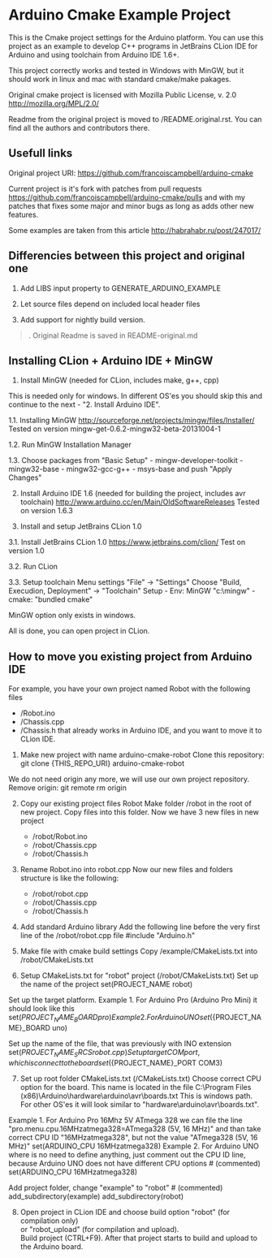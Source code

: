 Arduino Cmake Example Project
===============================

This is the Cmake project settings for the Arduino platform. 
You can use this project as an example to develop C++ programs 
in JetBrains CLion IDE for Arduino and using toolchain from 
Arduino IDE 1.6+.

This project correctly works and tested in Windows with MinGW, 
but it should work in linux and mac with standard cmake/make pakages.

Original cmake project is licensed with 
Mozilla Public License, v. 2.0 http://mozilla.org/MPL/2.0/

Readme from the original project is moved to /README.original.rst. 
You can find all the authors and contributors there.

Usefull links
-------------------------------
Original project URI: https://github.com/francoiscampbell/arduino-cmake

Current project is it's fork with patches from pull requests 
https://github.com/francoiscampbell/arduino-cmake/pulls
and with my patches that fixes some major and minor bugs 
as long as adds other new features.

Some examples are taken from this article http://habrahabr.ru/post/247017/

Differencies between this project and original one
-------------------------------
1. Add LIBS input property to GENERATE_ARDUINO_EXAMPLE

2. Let source files depend on included local header files 

3. Add support for nightly build version.

>. Original Readme is saved in README-original.md

Installing CLion + Arduino IDE + MinGW
-----------------------------------
1. Install MinGW (needed for CLion, includes make, g++, cpp)

This is needed only for windows. In different OS'es you should skip this and continue to 
the next - "2. Install Arduino IDE".

1.1. Installing MinGW 
    http://sourceforge.net/projects/mingw/files/Installer/ 
    Tested on version mingw-get-0.6.2-mingw32-beta-20131004-1

1.2. Run MinGW Installation Manager

1.3. Choose packages from "Basic Setup" 
    - mingw-developer-toolkit
    - mingw32-base
    - mingw32-gcc-g++
    - msys-base
and push "Apply Changes"

2. Install Arduino IDE 1.6 (needed for building the project, includes avr toolchain) 
    http://www.arduino.cc/en/Main/OldSoftwareReleases 
    Tested on version 1.6.3

3. Install and setup JetBrains CLion 1.0

3.1. Install JetBrains CLion 1.0 
    https://www.jetbrains.com/clion/ 
    Test on version 1.0

3.2. Run CLion

3.3. Setup toolchain 
    Menu settings "File" -> "Settings" 
    Choose "Build, Execudion, Deployment" -> "Toolchain" 
    Setup 
        - Env: MinGW "c:\mingw"
        - cmake: "bundled cmake"

MinGW option only exists in windows.

All is done, you can open project in CLion.

How to move you existing project from Arduino IDE
-----------------------------------

For example, you have your own project named Robot with the following files
- /Robot.ino 
- /Chassis.cpp
- /Chassis.h
that already works in Arduino IDE, and you want to move it to CLion IDE.

1. Make new project with name arduino-cmake-robot 
Clone this repository: 
    git clone {THIS_REPO_URI} arduino-cmake-robot

We do not need origin any more, we will use our own project repository. 
Remove origin: 
    git remote rm origin

2. Copy our existing project files Robot 
Make folder /robot in the root of new project. 
Copy files into this folder. Now we have 3 new files in new project
    - /robot/Robot.ino
    - /robot/Chassis.cpp
    - /robot/Chassis.h

3. Rename Robot.ino into robot.cpp 
Now our new files and folders structure is like the following:
    - /robot/robot.cpp
    - /robot/Chassis.cpp
    - /robot/Chassis.h

4. Add standard Arduino library 
Add the following line before the very first line of the /robot/robot.cpp file
    #include "Arduino.h"

5. Make file with cmake build settings 
Copy /example/CMakeLists.txt into /robot/CMakeLists.txt

6. Setup CMakeLists.txt for "robot" project (/robot/CMakeLists.txt) 
Set up the name of the project 
    set(PROJECT_NAME robot)

Set up the target platform. 
Example 1. For Arduino Pro (Arduino Pro Mini) it should look like this 
    set(${PROJECT_NAME}_BOARD pro) 
Example 2. For Arduino UNO 
    set(${PROJECT_NAME}_BOARD uno)

Set up the name of the file, that was previously with INO extension 
    set(${PROJECT_NAME}_SRCS robot.cpp) 
Set up target COM port, which is connect to the board 
    set(${PROJECT_NAME}_PORT COM3)

7. Set up root folder CMakeLists.txt (/CMakeLists.txt) 
Choose correct CPU option for the board. 
This name is located in the file 
    C:\Program Files (x86)\Arduino\hardware\arduino\avr\boards.txt 
This is windows path. For other OS'es it will look similar to 
"hardware\arduino\avr\boards.txt".

Example 1. For Arduino Pro 16Mhz 5V ATmega 328 
we can file the line "pro.menu.cpu.16MHzatmega328=ATmega328 (5V, 16 MHz)" 
and than take correct CPU ID "16MHzatmega328", but not the value "ATmega328 (5V, 16 MHz)" 
     set(ARDUINO_CPU 16MHzatmega328) 
Example 2. For Arduino UNO where is no need to define anything, just comment out the CPU ID line, 
because Arduino UNO does not have different CPU options 
    # (commented) set(ARDUINO_CPU 16MHzatmega328)

Add project folder, change "example" to "robot" 
    # (commented) add_subdirectory(example) 
    add_subdirectory(robot)

8. Open project in CLion IDE and choose build option "robot" (for compilation only)  
or "robot_upload" (for compilation and upload).  
Build project (CTRL+F9). After that project starts to build and upload to the Arduino board.
